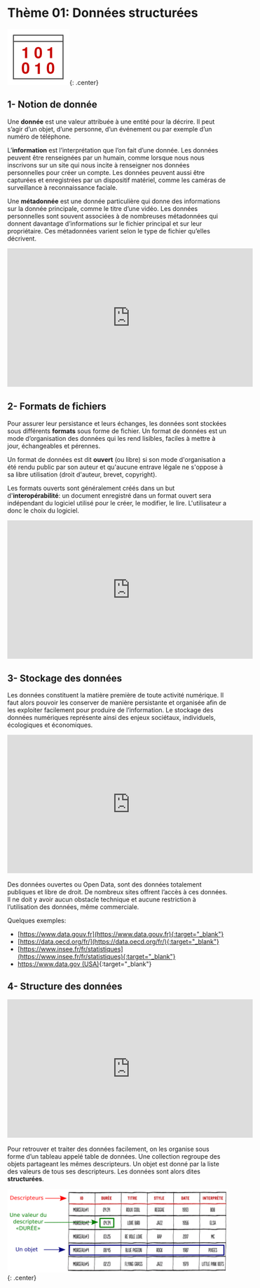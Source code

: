 # Thème 01: Données structurées

![](../images/logo_data.png){: .center} 

## 1- Notion de donnée

Une **donnée** est une valeur attribuée à une entité pour la décrire. Il peut s’agir d’un objet, d’une personne, d’un événement ou par exemple d’un numéro  de  téléphone.

L’**information** est l’interprétation que l’on fait d’une donnée. Les  données  peuvent  être  renseignées  par  un  humain,  comme  lorsque nous nous inscrivons sur un site qui nous incite à renseigner nos données personnelles  pour  créer  un  compte.  Les  données  peuvent  aussi  être capturées et enregistrées par un dispositif matériel, comme les caméras de surveillance à reconnaissance faciale.

Une **métadonnée** est  une  donnée  particulière  qui  donne  des informations sur la donnée principale, comme le titre d’une vidéo. Les données personnelles sont souvent associées à de nombreuses métadonnées qui donnent davantage d’informations sur le fichier principal et sur leur propriétaire. Ces métadonnées varient selon le type de fichier qu’elles décrivent.

<p align="center">
<iframe width="560" height="315" src="https://www.youtube.com/embed/N6XJXkeW5OE" title="YouTube video player" frameborder="0" allow="accelerometer; autoplay; clipboard-write; encrypted-media; gyroscope; picture-in-picture" allowfullscreen></iframe>
</p>

<!-- 
??? example "Frise à compléter"
    Compléter la frise suivante (tout n'est pas dans la vidéo):

    <iframe src="https://learningapps.org/watch?v=p5n22p4hn19" style="border:0px;width:100%;height:500px" webkitallowfullscreen="true" mozallowfullscreen="true"></iframe> -->

## 2- Formats de fichiers

Pour assurer leur persistance et leurs échanges, les données sont stockées sous différents **formats** sous forme de fichier. Un format de données est un mode d’organisation des données qui les rend lisibles, faciles à mettre à jour, échangeables et pérennes.

Un format de données est dit **ouvert** (ou libre) si son mode d'organisation a été rendu public par son auteur et qu'aucune entrave légale ne s'oppose à sa libre utilisation (droit d'auteur, brevet, copyright).

Les formats ouverts sont généralement créés dans un but d'**interopérabilité**: un document enregistré dans un format ouvert sera indépendant du logiciel utilisé pour le créer, le modifier, le lire. L'utilisateur a donc le choix du logiciel.

<p align="center">
<iframe width="560" height="315" src="https://www.youtube.com/embed/M5Ce-X8-kYg" title="YouTube video player" frameborder="0" allow="accelerometer; autoplay; clipboard-write; encrypted-media; gyroscope; picture-in-picture" allowfullscreen></iframe>
</p>


## 3- Stockage des données

Les données constituent la matière première de toute activité numérique. Il faut alors pouvoir les conserver de  manière  persistante  et  organisée  afin  de  les  exploiter  facilement  pour  produire  de  l’information.  Le stockage  des  données  numériques  représente  ainsi  des  enjeux  sociétaux,  individuels,  écologiques  et économiques.

<p align="center">
<iframe width="560" height="315" src="https://www.youtube.com/embed/zDAYZU4A3w0" title="YouTube video player" frameborder="0" allow="accelerometer; autoplay; clipboard-write; encrypted-media; gyroscope; picture-in-picture" allowfullscreen></iframe>
</p>

Des données ouvertes ou Open Data, sont des données totalement publiques et libre de droit.  De  nombreux  sites  offrent  l’accès  à  ces données. Il ne doit y avoir aucun obstacle technique et aucune restriction à l’utilisation des données, même commerciale.

Quelques exemples:

- [https://www.data.gouv.fr](https://www.data.gouv.fr){:target="_blank"} 
- [https://data.oecd.org/fr/](https://data.oecd.org/fr/){:target="_blank"} 
- [https://www.insee.fr/fr/statistiques](https://www.insee.fr/fr/statistiques){:target="_blank"} 
- [https://www.data.gov (USA)](https://www.data.gov){:target="_blank"} 

## 4- Structure des données

<p align="center">
<iframe width="560" height="315" src="https://www.youtube.com/embed/IJJgcZ2DEs0" title="YouTube video player" frameborder="0" allow="accelerometer; autoplay; clipboard-write; encrypted-media; gyroscope; picture-in-picture" allowfullscreen></iframe>
</p>

Pour retrouver et traiter des données facilement, on les organise sous forme d’un tableau appelé table de données. Une collection regroupe des objets partageant les mêmes descripteurs. Un objet est donné par la liste des valeurs de tous ses descripteurs. Les données sont alors dites **structurées**.

![](images/table_donnee.png){: .center} 
